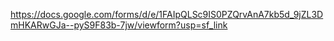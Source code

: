 https://docs.google.com/forms/d/e/1FAIpQLSc9IS0PZQrvAnA7kb5d_9jZL3DmHKARwGJa--pyS9F83b-7jw/viewform?usp=sf_link
